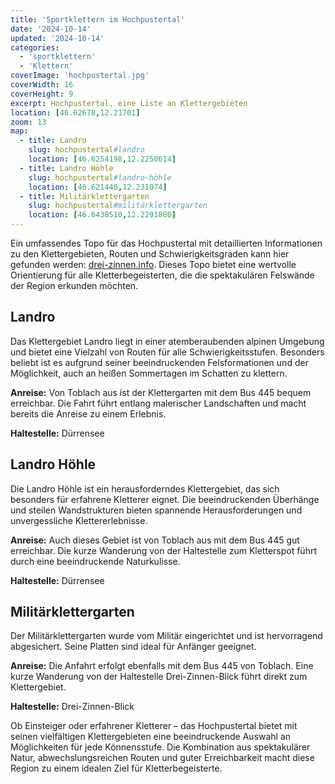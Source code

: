 ```yaml
---
title: 'Sportklettern im Hochpustertal'
date: '2024-10-14'
updated: '2024-10-14'
categories:
  - 'sportklettern'
  - 'Klettern'
coverImage: 'hochpustertal.jpg'
coverWidth: 16
coverHeight: 9
excerpt: Hochpustertal, eine Liste an Klettergebieten 
location: [46.62678,12.21701]
zoom: 13
map:
  - title: Landro
    slug: hochpustertal#landro
    location: [46.6254198,12.2250614]
  - title: Landro Höhle
    slug: hochpustertal#landro-höhle
    location: [46.621440,12.231074]
  - title: Militärklettergarten
    slug: hochpustertal#militärklettergarten
    location: [46.6438510,12.2291800]
---
```


Ein umfassendes Topo für das Hochpustertal mit detaillierten Informationen zu den Klettergebieten, Routen und Schwierigkeitsgraden kann hier gefunden werden: [drei-zinnen.info](https://www.drei-zinnen.info/media/a5ca3153-0af6-4c70-a1cd-49e6d9c2c1c1/broschure-klettergaerten-definitiv.pdf). Dieses Topo bietet eine wertvolle Orientierung für alle Kletterbegeisterten, die die spektakulären Felswände der Region erkunden möchten.

## Landro

Das Klettergebiet Landro liegt in einer atemberaubenden alpinen Umgebung und bietet eine Vielzahl von Routen für alle Schwierigkeitsstufen. Besonders beliebt ist es aufgrund seiner beeindruckenden Felsformationen und der Möglichkeit, auch an heißen Sommertagen im Schatten zu klettern.

**Anreise:** Von Toblach aus ist der Klettergarten mit dem Bus 445 bequem erreichbar. Die Fahrt führt entlang malerischer Landschaften und macht bereits die Anreise zu einem Erlebnis.

**Haltestelle:** Dürrensee

## Landro Höhle

Die Landro Höhle ist ein herausforderndes Klettergebiet, das sich besonders für erfahrene Kletterer eignet. Die beeindruckenden Überhänge und steilen Wandstrukturen bieten spannende Herausforderungen und unvergessliche Klettererlebnisse.

**Anreise:** Auch dieses Gebiet ist von Toblach aus mit dem Bus 445 gut erreichbar. Die kurze Wanderung von der Haltestelle zum Kletterspot führt durch eine beeindruckende Naturkulisse.

**Haltestelle:** Dürrensee

## Militärklettergarten

Der Militärklettergarten wurde vom Militär eingerichtet und ist hervorragend abgesichert. Seine Platten sind ideal für Anfänger geeignet.

**Anreise:** Die Anfahrt erfolgt ebenfalls mit dem Bus 445 von Toblach. Eine kurze Wanderung von der Haltestelle Drei-Zinnen-Blick führt direkt zum Klettergebiet.

**Haltestelle:** Drei-Zinnen-Blick

Ob Einsteiger oder erfahrener Kletterer – das Hochpustertal bietet mit seinen vielfältigen Klettergebieten eine beeindruckende Auswahl an Möglichkeiten für jede Könnensstufe. Die Kombination aus spektakulärer Natur, abwechslungsreichen Routen und guter Erreichbarkeit macht diese Region zu einem idealen Ziel für Kletterbegeisterte.